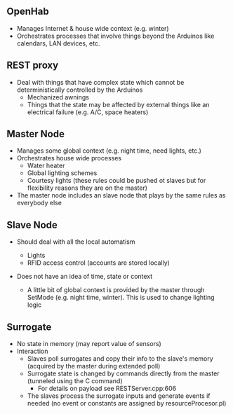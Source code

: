 ## OpenHab
- Manages Internet & house wide context (e.g. winter)
- Orchestrates processes that involve things beyond the Arduinos like calendars, LAN devices, etc.

## REST proxy
- Deal with things that have complex state which cannot be deterministically controlled by the Arduinos
	- Mechanized awnings
	- Things that the state may be affected by external things like an electrical failure (e.g. A/C, space heaters)

## Master Node
- Manages some global context (e.g. night time, need lights, etc.)
- Orchestrates house wide processes
	- Water heater
	- Global lighting schemes 
	- Courtesy lights (these rules could be pushed ot slaves but for flexibility reasons they are on the master)
- The master node includes an slave node that plays by the same rules as everybody else

## Slave Node
- Should deal with all the local automatism
	- Lights
	- RFID access control (accounts are stored locally)

- Does not have an idea of time, state or context
	- A little bit of global context is provided by the master through SetMode (e.g. night time, winter). This is used to change lighting logic

## Surrogate
- No state in memory (may report value of sensors)
- Interaction
	- Slaves poll surrogates and copy their info to the slave's memory (acquired by the master during extended poll)
	- Surrogate state is changed by commands directly from the master (tunneled using the C command)
		- For details on payload see RESTServer.cpp:606
	- The slaves process the surrogate inputs and generate events if needed (no event or constants are assigned by resourceProcesor.pl)